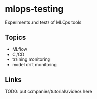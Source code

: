 # mlops-testing

Experiments and tests of MLOps tools

## Topics

- MLflow
- CI/CD
- training monitoring
- model drift monitoring

## Links

TODO: put companies/tutorials/videos here
